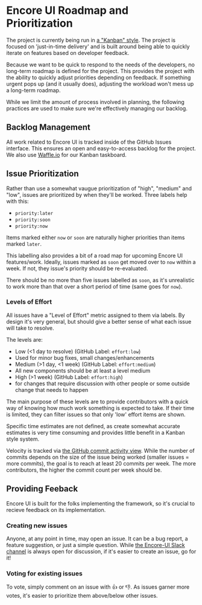 # Encore UI Roadmap and Prioritization

The project is currently being run in [a "Kanban" style](http://en.wikipedia.org/wiki/Kanban_(development)). The project is focused on 'just-in-time delivery' and is built around being able to quickly iterate on features based on developer feedback.

Because we want to be quick to respond to the needs of the developers, no long-term roadmap is defined for the project. This provides the project with the ability to quickly adjust priorities depending on feedback. If something urgent pops up (and it usually does), adjusting the workload won't mess up a long-term roadmap.

While we limit the amount of process involved in planning, the following practices are used to make sure we're effectively managing our backlog.

## Backlog Management

All work related to Encore UI is tracked inside of the GitHub Issues interface. This ensures an open and easy-to-access backlog for the project. We also use [Waffle.io](https://waffle.io/rackerlabs/encore-ui) for our Kanban taskboard.

## Issue Prioritization

Rather than use a somewhat vaugue prioritization of "high", "medium" and "low", issues are prioritized by when they'll be worked. Three labels help with this:

- `priority:later`
- `priority:soon`
- `priority:now`

Items marked either `now` or `soon` are naturally higher priorities than items marked `later`.

This labelling also provides a bit of a road map for upcoming Encore UI features/work. Ideally, issues marked as `soon` get moved over to `now` within a week. If not, they issue's priority should be re-evaluated.

There should be no more than five issues labelled as `soon`, as it's unrealistic to work more than that over a short period of time (same goes for `now`).

### Levels of Effort

All issues have a "Level of Effort" metric assigned to them via labels. By design it's very general, but should give a better sense of what each issue will take to resolve.

The levels are:
- Low (<1 day to resolve) (GitHub Label: `effort:low`)
 - Used for minor bug fixes, small changes/enhancements
- Medium (>1 day, <1 week) (GitHub Label: `effort:medium`)
 - All new components should be at least a level medium
- High (>1 week) (GitHub Label: `effort:high`)
 - for changes that require discussion with other people or some outside change that needs to happen

The main purpose of these levels are to provide contributors with a quick way of knowing how much work something is expected to take. If their time is limited, they can filter issues so that only 'low' effort items are shown.

Specific time estimates are not defined, as create somewhat accurate estimates is very time consuming and provides little benefit in a Kanban style system.

Velocity is tracked via [the GitHub commit activity view](https://github.com/rackerlabs/encore-ui/graphs/commit-activity). While the number of commits depends on the size of the issue being worked (smaller issues = more commits), the goal is to reach at least 20 commits per week. The more contributors, the higher the commit count per week should be.

## Providing Feeback

Encore UI is built for the folks implementing the framework, so it's crucial to recieve feedback on its implementation.

### Creating new issues

Anyone, at any point in time, may open an issue. It can be a bug report, a feature suggestion, or just a simple question. While [the Encore-UI Slack channel](https://rx-encore.slack.com/messages/framework/) is always open for discussion, if it's easier to create an issue, go for it!

### Voting for existing issues

To vote, simply comment on an issue with :+1: or :-1:. As issues garner more votes, it's easier to prioritize them above/below other issues.